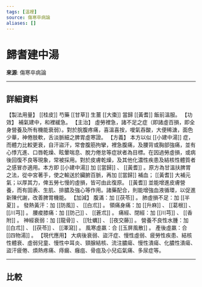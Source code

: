 ```yaml
---
tags: [溫裡]
source: 傷寒卒病論
aliases: []
---
```


# 歸耆建中湯

**來源**: 傷寒卒病論  

---

## 詳細資料
【製法用量】 [[桂皮]] 芍藥 [[甘草]] 生薑 [[大棗]] 當歸 [[黃耆]] 飯前溫服。
【功效】
補氣建中，和裡緩急。
【主治】
虛勞裡急，諸不足之症（即諸虛百損，即全身營養及所有機能衰弱）。對於脘腹疼痛，喜溫喜按，噯氣吞酸，大便稀溏，面色少華，神倦肢軟，舌淡脈細之脾胃虛寒證。
【方義】
本方以似 [[小建中湯]] 症，而體力比較更衰，自汗盜汗，常會腹筋拘攣，裡急腹痛，及腰背或胸部強痛，並有心悸亢進、口唇乾燥、眩暈喘息、脫力倦怠等症狀者為目標。在因過勞虛損，或病後回復不良等現象，常被採用。對於皮膚乾燥，及其他化濃性疾患及結核性體質者之感冒亦適用。本方即 [[小建中湯]] 加 [[當歸]] 、 [[黃耆]] 。原方為甘溫扶脾胃之法，從中宮著手，使之輸送於臟腑百脈，再加 [[當歸]] 補血； [[黃耆]] 大補元氣；以厚其力，俾五勞七慢的虛損，皆可由此復原。 [[黃耆]] 並能增進皮膚營養，而有固表、生肌、排膿及強心等作用。諸藥配合，則能增強血液循環，以促進新陳代謝，改善脾胃機能。
【加減】
腹滿：加 [[茯苓]] 。
肺虛損不足：加 [[半夏]] 。
發熱黃汗：加 [[防風]] 、 [[白朮]] 。
領痛身痛：加 [[升麻]] 、 [[葛根]] 、 [[川芎]] 。
腰痠膝痛：加 [[防己]] 、 [[蒼朮]] 。
痛經、閉經：加 [[川芎]] 、 [[香附]] 。
神經衰弱：加 [[龍骨]] 、 [[牡蠣]] 、 [[夜交藤]] 。
營養不良性水腫：加 [[白朮]] 、 [[茯苓]] 、 [[澤瀉]] 。
風寒虛羸：合 [[玉屏風散]] 。
產後虛羸：合 [[四物湯]] 。
【現代應用】
大病後衰弱、盜汗症、慢性虛弱、疲勞性疾患、結核性體衰、虛弱兒童、慢性中耳炎、頸腺結核、流注膿瘍、慢性潰瘍、化膿性潰瘍、盜汗疲倦、煩熱疼痛、痔瘺、癰疽、骨疽及小兒疝氣痛、多尿症等。

---

## 比較
